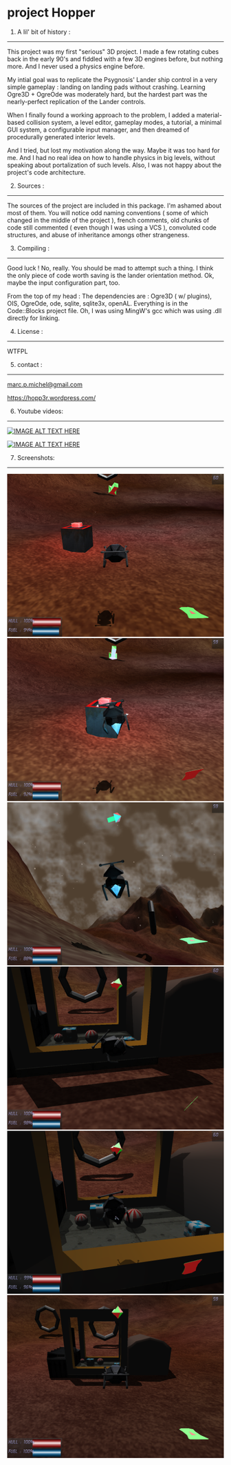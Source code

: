 
project Hopper
==============

1. A lil' bit of history :
--------------------------

This project was my first "serious" 3D project. I made a few rotating cubes back in the early 90's and fiddled with a few 3D engines before, but nothing more. And I never used a physics engine before.

My intial goal was to replicate the Psygnosis' Lander ship control in a very simple gameplay : landing on landing pads without crashing.
Learning Ogre3D + OgreOde was moderately hard, but the hardest part was the nearly-perfect replication of the Lander controls.

When I finally found a working approach to the problem, I added a material-based collision system, a level editor, gameplay modes, a tutorial, a minimal GUI system, a configurable input manager, and then dreamed of procedurally generated interior levels. 

And I tried, but lost my motivation along the way. Maybe it was too hard for me. And I had no real idea on how to handle physics in big levels, without speaking about portalization of such levels. Also, I was not happy about the project's code architecture.

2. Sources :
------------

The sources of the project are included in this package.
I'm ashamed about most of them. You will notice odd naming conventions ( some of which changed in the middle of the project ), french comments, old chunks of code still commented ( even though I was using a VCS ), convoluted code structures, and abuse of inheritance amongs other strangeness.

3. Compiling :
--------------

Good luck !
No, really. 
You should be mad to attempt such a thing.
I think the only piece of code worth saving is the lander orientation method. Ok, maybe the input configuration part, too.
 
From the top of my head :
The dependencies are : Ogre3D ( w/ plugins), OIS, OgreOde, ode, sqlite, sqlite3x, openAL.
Everything is in the Code::Blocks project file.
Oh, I was using MingW's gcc which was using .dll directly for linking.


4. License :
------------

WTFPL

5. contact :
------------
marc.p.michel@gmail.com

https://hopp3r.wordpress.com/

6. Youtube videos:
---------------

[![IMAGE ALT TEXT HERE](http://img.youtube.com/vi/8V0-Cf-CuXs/0.jpg)](http://www.youtube.com/watch?v=8V0-Cf-CuXs)

[![IMAGE ALT TEXT HERE](http://img.youtube.com/vi/_abzGE87oVs/0.jpg)](http://www.youtube.com/watch?v=_abzGE87oVs)


7. Screenshots:
---------------

![screenshot](screenshots/shot02272009_102943131.png)
![screenshot](screenshots/shot02272009_102947979.png)
![screenshot](screenshots/shot02272009_102958477.png)
![screenshot](screenshots/shot02272009_103135048.png)
![screenshot](screenshots/shot02272009_103140847.png)
![screenshot](screenshots/shot03042009_160124119.png)

